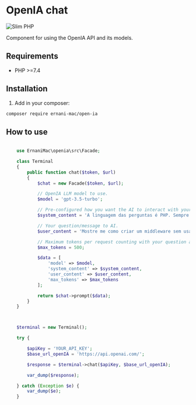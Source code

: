 # OpenIA chat

![Slim PHP](https://img.shields.io/badge/php-%23777BB4.svg?style=for-the-badge&logo=php&logoColor=white)

Component for using the OpenIA API and its models.


## Requirements

- PHP >=7.4

## Installation

1. Add in your composer:

```bash
composer require ernani-mac/open-ia
```

## How to use

```php
    
    use ErnaniMac\openia\src\Facade;

    class Terminal
    {
        public function chat($token, $url) 
        {
            $chat = new Facade($token, $url);

            // OpenIA LLM model to use.
            $model = 'gpt-3.5-turbo';

            // Pre-configured how you want the AI ​​to interact with your questions.
            $system_content = 'A linguagem das perguntas é PHP. Sempre dê pelo menos um exemplo.';

            // Your question/message to AI.
            $user_content = 'Mostre me como criar um middleware sem usar bibliotecas.';

            // Maximum tokens per request counting with your question and the AI's answer.
            $max_tokens = 500;

            $data = [
                'model' => $model,
                'system_content' => $system_content,
                'user_content' => $user_content,
                'max_tokens' => $max_tokens
            ];

            return $chat->prompt($data);
        }
    }



    $terminal = new Terminal();

    try {

        $apiKey = 'YOUR_API_KEY';
        $base_url_openIA = 'https://api.openai.com/';

        $response = $terminal->chat($apiKey, $base_url_openIA);

        var_dump($response);

    } catch (Exception $e) {
        var_dump($e);
    }

```